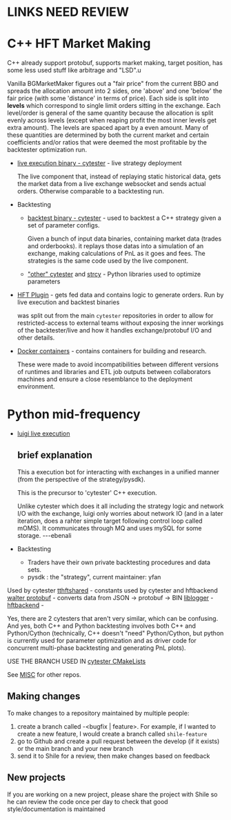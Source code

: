 # LINKS NEED REVIEW

# C++ HFT Market Making
C++ already support protobuf, supports market making, target position, has some less used stuff like arbitrage and "LSD".u

Vanilla BGMarketMaker figures out a "fair price" from the current BBO and spreads the allocation amount into 2 sides, one 'above' and one 'below' the fair price (with some 'distance' in terms of price). Each side is split into __levels__ which correspond to single limit orders sitting in the exchange. Each level/order is general of the same quantity because the allocation is split evenly across levels (except when reaping profit the most inner levels get extra amount).
The levels are spaced apart by a even amount. Many of these quantities are determined by both the current market and certain coefficients and/or ratios that were deemed the most profitable by the backtester optimization run.

-  [live execution binary - cytester](https://github.com/MoreChickenDelivered/cytester2) - live strategy deployment

   The live component that, instead of replaying static historical data, gets the market data from a live exchange websocket and sends actual orders. Otherwise comparable to a backtesting run.
-  Backtesting
    -  [backtest binary - cytester](https://github.com/MoreChickenDelivered/cytester2) - used to backtest a C++ strategy given a set of parameter configs.
     
       Given a bunch of input data binaries, containing market data (trades and orderbooks). it replays those datas into a simulation of an exchange, making calculations of PnL as it goes and fees. The strategies is the same code used by the live component.
    -  ["other" cytester](https://github.com/ebenali/cytester-blankrepo) and [strcy](https://github.com/MoreChickenDelivered/strcycopy) - Python libraries used to optimize parameters
-  [HFT Plugin](https://github.com/ebenali/hft-plugin-base) - gets fed data and contains logic to generate orders. Run by live execution and backtest binaries
   
   was split out from the main `cytester` repositories in order to allow for restricted-access to external teams without exposing the inner workings of the backtester/live and how it handles exchange/protobuf I/O and other details.

-  [Docker containers](https://github.com/MoreChickenDelivered/tthft-docker-image) - contains containers for building and research.

   These were made to avoid incompatibilities between different versions of runtimes and libraries and ETL job outputs between collaborators machines and ensure a close resemblance to the deployment environment.

# Python mid-frequency
-  [luigi live execution](https://github.com/MoreChickenDelivered/luigi)
   ## brief explanation
   This a execution bot for interacting with exchanges in a unified manner (from the perspective of the strategy/pysdk).

   This is the precursor to 'cytester' C++ execution.

   Unlike cytester which does it all including the strategy logic and network I/O with the exchange, luigi only worries about network IO (and in a later iteration, does a rahter simple target following control loop called mOMS). It communicates through MQ and uses mySQL for some storage. ---ebenali
-  Backtesting
    -  Traders have their own private backtesting procedures and data sets. 
   - pysdk : the "strategy", current maintainer: yfan 

Used by cytester
[tthftshared](https://github.com/MoreChickenDelivered/tthftshared) - constants used by cytester and hftbackend  
[walter protobuf](https://github.com/MoreChickenDelivered/walter_protobuf) - converts data from JSON -> protobuf -> BIN
[liblogger](https://github.com/MoreChickenDelivered/liblogger) - 
[hftbackend](https://github.com/MoreChickenDelivered/hftbackend) - 

Yes, there are 2 cytesters that aren't very similar, which can be confusing. And yes, both C++ and Python backtesting involves both C++ and Python/Cython (technically, C++ doesn't "need" Python/Cython, but python is currently used for parameter optimization and as driver code for concurrent multi-phase backtesting and generating PnL plots).

USE THE BRANCH USED IN [cytester CMakeLists](https://github.com/MoreChickenDelivered/cytester2/blob/main/CMakeLists.txt)

See [MISC](https://github.com/MoreChickenDelivered/ttprojects/blob/main/MISC.md) for other repos.

## Making changes
To make changes to a repository maintained by multiple people:
1. create a branch called <firstname>-<bugfix | feature>. For example, if I wanted to create a new feature, I would create a branch called `shile-feature`
2. go to Github and create a pull request between the develop (if it exists) or the main branch and your new branch
3. send it to Shile for a review, then make changes based on feedback

## New projects
If you are working on a new project, please share the project with Shile so he can review the code once per day to check that good style/documentation is maintained
